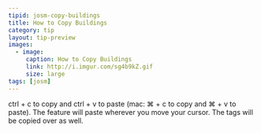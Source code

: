```yaml
---
tipid: josm-copy-buildings
title: How to Copy Buildings
category: tip
layout: tip-preview
images:
  - image:
     caption: How to Copy Buildings
     link: http://i.imgur.com/sg4b9kZ.gif
     size: large
tags: [josm]
---
```


ctrl + c to copy and ctrl + v to paste (mac: ⌘ + c to copy and ⌘ + v to paste). The feature will paste wherever you move your cursor. The tags will be copied over as well.
